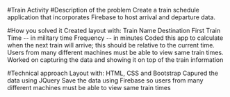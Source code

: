 #Train Activity
#Description of the problem
Create a train schedule application that incorporates Firebase to host arrival and departure data.

#How you solved it
 Created layout with:
  Train Name
  Destination 
  First Train Time -- in military time
  Frequency -- in minutes
  Coded this app to calculate when the next train will arrive; this should be relative to the current time.
  Users from many different machines must be able to view same train times.
 Worked on capturing the data and showing it on top of the train information

#Technical approach
Layout with: HTML, CSS and Bootstrap
Capured the data using JQuery
Save the data using Firebase so users from many different machines must be able to view same train times
